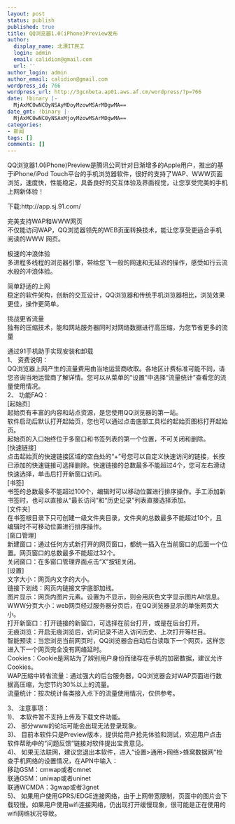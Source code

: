 ```yaml
---
layout: post
status: publish
published: true
title: QQ浏览器1.0(iPhone)Preview发布
author:
  display_name: 北漂IT民工
  login: admin
  email: calidion@gmail.com
  url: ''
author_login: admin
author_email: calidion@gmail.com
wordpress_id: 766
wordpress_url: http://3gcnbeta.ap01.aws.af.cm/wordpress/?p=766
date: !binary |-
  MjAxMC0wNC0yNSAyMDoyMzowMSArMDgwMA==
date_gmt: !binary |-
  MjAxMC0wNC0yNSAxMjoyMzowMSArMDgwMA==
categories:
- 新闻
tags: []
comments: []
---
```

<p>QQ浏览器1.0(iPhone)Preview是腾讯公司针对日渐增多的Apple用户，推出的基于iPhone/iPod Touch平台的手机浏览器软件，很好的支持了WAP、WWW页面浏览，速度快，性能稳定，具备良好的交互体验及界面视觉，让您享受完美的手机上网新体验！</p>
<p>下载:http://app.sj.91.com/</p>
<p>完美支持WAP和WWW网页<br />
不仅能访问WAP，QQ浏览器领先的WEB页面转换技术，能让您享受更适合手机阅读的WWW 网页。</p>
<p>极速的冲浪体验<br />
多进程多线程的浏览器引擎，带给您飞一般的网速和无延迟的操作，感受如行云流水般的冲浪体验。</p>
<p>简单舒适的上网<br />
稳定的软件架构，创新的交互设计，QQ浏览器和传统手机浏览器相比，浏览效果更佳，操作更简单。</p>
<p>挑战更省流量<br />
独有的压缩技术，能和网站服务器同时对网络数据进行高压缩，为您节省更多的流量</p>
<p>通过91手机助手实现安装和卸载<br />
1、&nbsp;资费说明：<br />
QQ浏览器上网产生的流量费用由当地运营商收取。各地区计费标准可能不同，请您咨询当地运营商了解详情。您可以从菜单的&ldquo;设置&rdquo;中选择&ldquo;流量统计&rdquo;查看您的流量使用情况。<br />
2、&nbsp;功能FAQ：<br />
[起始页]<br />
起始页有丰富的内容和站点资源，是您使用QQ浏览器的第一站。<br />
软件启动后默认打开起始页，您也可以通过点击底部工具栏的起始页图标打开起始页。<br />
起始页的入口始终位于多窗口和书签列表的第一个位置，不可关闭和删除。<br />
[快速链接]<br />
点击起始页的快速链接区域的空白处的&ldquo;+&rdquo;号您可以自定义快速访问的链接，长按已添加的快速链接可选择删除。快速链接的总数最多不能超过4个，您可左右滑动快速选择，单击后打开新窗口访问。<br />
[书签]<br />
书签的总数最多不能超过100个，编辑时可以移动位置进行排序操作。手工添加新书签时，也可以直接从&ldquo;最长访问&rdquo;和&ldquo;历史记录&rdquo;列表直接选择添加。<br />
[文件夹]<br />
在书签根目录下只可创建一级文件夹目录，文件夹的总数最多不能超过10个，且编辑时不可移动位置进行排序操作。<br />
[窗口管理]<br />
新建窗口：通过任何方式新打开的网页窗口，都统一插入在当前窗口的后面一个位置。网页窗口的总数最多不能超过32个。<br />
关闭窗口：在多窗口管理界面点击&ldquo;X&rdquo;按钮关闭。<br />
[设置]<br />
文字大小：网页内文字的大小。<br />
链接下划线：网页内链接文字底部加线。<br />
图片显示：网页内图片元素。设置为不显示，则会用灰色文字显示图片Alt信息。<br />
WWW分页大小：web网页经过服务器分页后，在QQ浏览器显示的单张网页大小。<br />
打开新窗口：打开链接的新窗口，可选择在前台打开，或是在后台打开。<br />
无痕浏览：开启无痕浏览后，访问记录不进入访问历史、上次打开等栏目。<br />
智能预读：当您浏览当前网页时，QQ浏览器会自动后台读取下一个网页，这样您进入下一个网页完全没有网络延时。<br />
Cookies：Cookie是网站为了辨别用户身份而储存在手机的加密数据，建议允许Cookies。<br />
WAP压缩中转省流量：通过强大的后台服务器，QQ浏览器会对WAP页面进行数据高压缩，为您节约30%以上的流量。<br />
流量统计：按次统计各类接入点下的流量使用情况，仅供参考。</p>
<p>3、 注意事项：<br />
1)、 本软件暂不支持上传及下载文件功能。<br />
2)、 部分www的论坛可能会出现无法登录现象。<br />
3)、 目前本软件只是Preview版本，提供给用户抢先体验和测试，欢迎用户点击软件帮助中的&ldquo;问题反馈&rdquo;链接对软件提出宝贵意见。<br />
4)、 如果无法联网，建议您退出本软件，进入&ldquo;设置>通用>网络>蜂窝数据网&rdquo;检查手机网络的设置情况，在APN中输入：<br />
移动GSM：cmwap或者cmnet<br />
联通GSM：uniwap或者uninet<br />
联通WCMDA：3gwap或者3gnet<br />
5)、 如果用户使用GPRS/EDGE连接网络，由于上网带宽限制，页面中的图片会下载较慢。如果用户使用wifi连接网络，仍出现打开缓慢现象，很可能是正在使用的wifi网络状况导致。</p>
